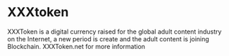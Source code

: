 # XXXtoken
XXXToken is a digital currency raised for the global adult content industry on the Internet, a new period is create and the adult content is joining Blockchain. XXXToken.net for more information
